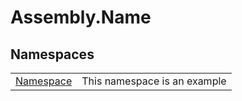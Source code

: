 # Assembly.Name

## Namespaces
| | |
|---|---|
| [Namespace](/Assembly.Name/namespace/) | This namespace is an example |